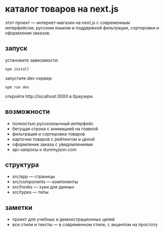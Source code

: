 # каталог товаров на next.js

этот проект — интернет-магазин на next.js с современным интерфейсом, русским языком и поддержкой фильтрации, сортировки и оформления заказов.

## запуск

установите зависимости:

```
npm install
```

запустите dev-сервер:

```
npm run dev
```

откройте http://localhost:3000 в браузере.

## возможности

- полностью русскоязычный интерфейс
- бегущая строка с анимацией на главной
- фильтрация и сортировка товаров
- карточки товаров с рейтингом и ценой
- оформление заказа с уведомлениями
- api-запросы к dummyjson.com

## структура

- src/app — страницы
- src/components — компоненты
- src/hooks — хуки для данных
- src/types — типы

## заметки

- проект для учебных и демонстрационных целей
- все стили и тексты — в современном стиле, с акцентом на простоту
